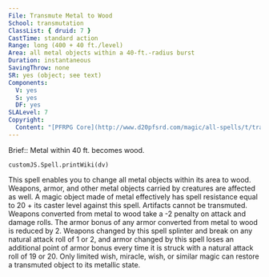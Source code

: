 ```yaml
---
File: Transmute Metal to Wood
School: transmutation
ClassList: { druid: 7 }
CastTime: standard action
Range: long (400 + 40 ft./level)
Area: all metal objects within a 40-ft.-radius burst
Duration: instantaneous
SavingThrow: none
SR: yes (object; see text)
Components:
  V: yes
  S: yes
  DF: yes
SLALevel: 7
Copyright:
  Content: "[PFRPG Core](http://www.d20pfsrd.com/magic/all-spells/t/transmute-metal-to-wood)"
---
```

Brief:: Metal within 40 ft. becomes wood.

```dataviewjs
customJS.Spell.printWiki(dv)
```

This spell enables you to change all metal objects within its area to wood. Weapons, armor, and other metal objects carried by creatures are affected as well. A magic object made of metal effectively has spell resistance equal to 20 + its caster level against this spell. Artifacts cannot be transmuted. Weapons converted from metal to wood take a -2 penalty on attack and damage rolls.  The armor bonus of any armor converted from metal to wood is reduced by 2. Weapons changed by this spell splinter and break on any natural attack roll of 1 or 2, and armor changed by this spell loses an additional point of armor bonus every time it is struck with a natural attack roll of 19 or 20.  Only limited wish, miracle, wish, or similar magic can restore a transmuted object to its metallic state.
